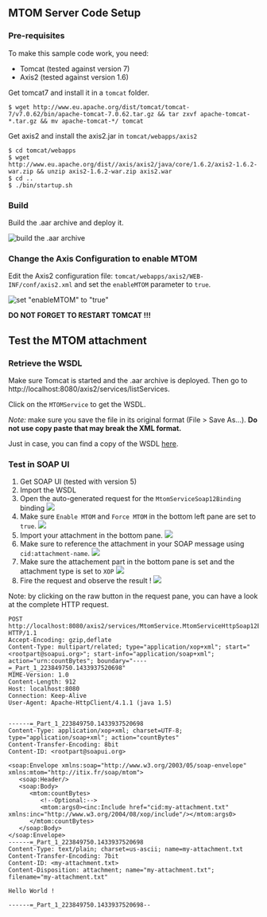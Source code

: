 ## MTOM Server Code Setup

### Pre-requisites

To make this sample code work, you need: 
 - Tomcat (tested against version 7)
 - Axis2 (tested against version 1.6)

Get tomcat7 and install it in a `tomcat` folder. 
```
$ wget http://www.eu.apache.org/dist/tomcat/tomcat-7/v7.0.62/bin/apache-tomcat-7.0.62.tar.gz && tar zxvf apache-tomcat-*.tar.gz && mv apache-tomcat-*/ tomcat
```

Get axis2 and install the axis2.jar in `tomcat/webapps/axis2`

```
$ cd tomcat/webapps
$ wget http://www.eu.apache.org/dist//axis/axis2/java/core/1.6.2/axis2-1.6.2-war.zip && unzip axis2-1.6.2-war.zip axis2.war
$ cd ..
$ ./bin/startup.sh
```

### Build

Build the .aar archive and deploy it. 

![build the .aar archive](./build.png)

### Change the Axis Configuration to enable MTOM

Edit the Axis2 configuration file: `tomcat/webapps/axis2/WEB-INF/conf/axis2.xml` and set the `enableMTOM` parameter to `true`.

![set "enableMTOM" to "true"](./enable-mtom.png)

**DO NOT FORGET TO RESTART TOMCAT !!!**

## Test the MTOM attachment

### Retrieve the WSDL

Make sure Tomcat is started and the .aar archive is deployed. Then go to http://localhost:8080/axis2/services/listServices. 

Click on the `MTOMService` to get the WSDL. 

*Note:* make sure you save the file in its original format (File > Save As...). **Do not use copy paste that may break the XML format.**

Just in case, you can find a copy of the WSDL [here](../wsdl/MtomService.wsdl).


### Test in SOAP UI

1. Get SOAP UI (tested with version 5) 
2. Import the WSDL
3. Open the auto-generated request for the `MtomServiceSoap12Binding` binding
   ![](./binding.png)
4. Make sure `Enable MTOM` and `Force MTOM` in the bottom left pane are set to `true`. 
   ![](./mtom-soapui.png)
5. Import your attachment in the bottom pane. 
   ![](./attach-soapui.png)
6. Make sure to reference the attachment in your SOAP message using `cid:attachment-name`. 
   ![](./soap-soapui.png)
7. Make sure the attachement part in the bottom pane is set and the attachment type is set to `XOP`
   ![](./attach-soapui.png)
8. Fire the request and observe the result ! 
   ![](./soap-result.png)

Note: by clicking on the raw button in the request pane, you can have a look at the complete HTTP request. 

```
POST http://localhost:8080/axis2/services/MtomService.MtomServiceHttpSoap12Endpoint/ HTTP/1.1
Accept-Encoding: gzip,deflate
Content-Type: multipart/related; type="application/xop+xml"; start="<rootpart@soapui.org>"; start-info="application/soap+xml"; action="urn:countBytes"; boundary="----=_Part_1_223849750.1433937520698"
MIME-Version: 1.0
Content-Length: 912
Host: localhost:8080
Connection: Keep-Alive
User-Agent: Apache-HttpClient/4.1.1 (java 1.5)


------=_Part_1_223849750.1433937520698
Content-Type: application/xop+xml; charset=UTF-8; type="application/soap+xml"; action="countBytes"
Content-Transfer-Encoding: 8bit
Content-ID: <rootpart@soapui.org>

<soap:Envelope xmlns:soap="http://www.w3.org/2003/05/soap-envelope" xmlns:mtom="http://itix.fr/soap/mtom">
   <soap:Header/>
   <soap:Body>
      <mtom:countBytes>
         <!--Optional:-->
         <mtom:args0><inc:Include href="cid:my-attachment.txt" xmlns:inc="http://www.w3.org/2004/08/xop/include"/></mtom:args0>
      </mtom:countBytes>
   </soap:Body>
</soap:Envelope>
------=_Part_1_223849750.1433937520698
Content-Type: text/plain; charset=us-ascii; name=my-attachment.txt
Content-Transfer-Encoding: 7bit
Content-ID: <my-attachment.txt>
Content-Disposition: attachment; name="my-attachment.txt"; filename="my-attachment.txt"

Hello World !

------=_Part_1_223849750.1433937520698--
```

